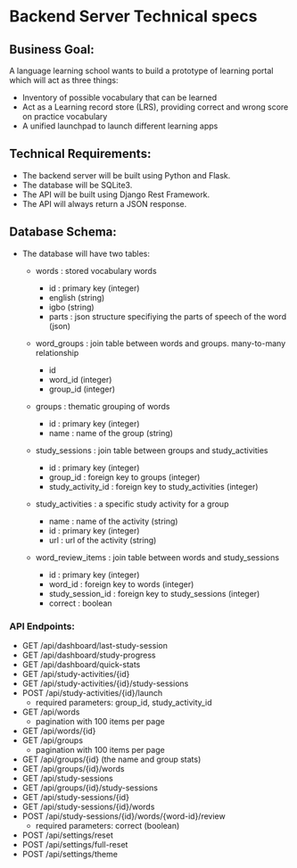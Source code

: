 # Backend Server Technical specs

## Business Goal: 

A language learning school wants to build a prototype of learning portal which will act as three things:
- Inventory of possible vocabulary that can be learned
- Act as a  Learning record store (LRS), providing correct and wrong score on practice vocabulary
- A unified launchpad to launch different learning apps

## Technical Requirements:

- The backend server will be built using Python and Flask. 
- The database will be SQLite3.
- The API will be built using Django Rest Framework.
- The API will always return a JSON response.

## Database Schema:
- The database will have two tables: 
    - words : stored vocabulary words
      - id : primary key (integer)
      - english (string)
      - igbo (string)
      - parts : json structure specifiying the parts of speech of the word (json)
  
    - word_groups : join table between words and groups. 
    many-to-many relationship
      - id
      - word_id (integer)
      - group_id (integer)
      
    - groups : thematic grouping of words
      - id : primary key (integer)
      - name : name of the group (string)
      
    - study_sessions : join table between groups and study_activities
      - id : primary key (integer)
      - group_id : foreign key to groups (integer)
      - study_activity_id : foreign key to study_activities (integer)
  
    - study_activities : a specific study activity for a group
      - name : name of the activity (string)
      - id : primary key (integer)
      - url : url of the activity (string)
      
    - word_review_items : join table between words and study_sessions
      - id : primary key (integer)
      - word_id : foreign key to words (integer)
      - study_session_id : foreign key to study_sessions (integer)
      - correct : boolean

### API Endpoints:
- GET /api/dashboard/last-study-session
- GET /api/dashboard/study-progress
- GET /api/dashboard/quick-stats
- GET /api/study-activities/{id}
- GET /api/study-activities/{id}/study-sessions
- POST /api/study-activities/{id}/launch
  - required parameters: group_id, study_activity_id
- GET /api/words
  - pagination with 100 items per page
- GET /api/words/{id}
- GET /api/groups
  - pagination with 100 items per page
- GET /api/groups/{id} (the name and group stats)
- GET /api/groups/{id}/words
- GET /api/study-sessions
- GET /api/groups/{id}/study-sessions
- GET /api/study-sessions/{id}
- GET /api/study-sessions/{id}/words
- POST /api/study-sessions/{id}/words/{word-id}/review
  - required parameters: correct (boolean)
- POST /api/settings/reset
- POST /api/settings/full-reset
- POST /api/settings/theme


